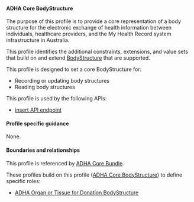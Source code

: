 #### ADHA Core BodyStructure
The purpose of this profile is to provide a core representation of a body structure for the electronic exchange of health information between individuals, healthcare providers, and the My Health Record system infrastructure in Australia.

This profile identifies the additional constraints, extensions, and value sets that build on and extend [BodyStructure](http://hl7.org/fhir/R4/bodystructure.html) that are supported. 

This profile is designed to set a core BodyStructure for:
* Recording or updating body structures
* Reading body structures

This profile is used by the following APIs:
* [insert API endpoint](StructureDefinition-TBD-1.html)


#### Profile specific guidance
None.


#### Boundaries and relationships
This profile is referenced by 
[ADHA Core Bundle](StructureDefinition-dh-bundle-core-1.html). 

These profiles build on this profile ([ADHA Core BodyStructure](StructureDefinition-dh-bodystructure-core-1.html)) to define specific roles:
* [ADHA Organ or Tissue for Donation BodyStructure](StructureDefinition-dh-bodystructure-odr-1.html)